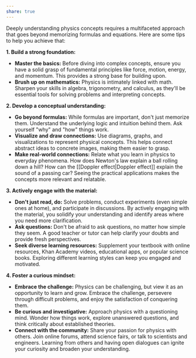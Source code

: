 ```yaml
---
share: true
---
```


Deeply understanding physics concepts requires a multifaceted approach that goes beyond memorizing formulas and equations. Here are some tips to help you achieve that:

**1. Build a strong foundation:**

* **Master the basics:** Before diving into complex concepts, ensure you have a solid grasp of fundamental principles like force, motion, energy, and momentum. This provides a strong base for building upon.
* **Brush up on mathematics:** Physics is intimately linked with math. Sharpen your skills in algebra, trigonometry, and calculus, as they'll be essential tools for solving problems and interpreting concepts.

**2. Develop a conceptual understanding:**

* **Go beyond formulas:** While formulas are important, don't just memorize them. Understand the underlying logic and intuition behind them. Ask yourself "why" and "how" things work.
* **Visualize and draw connections:** Use diagrams, graphs, and visualizations to represent physical concepts. This helps connect abstract ideas to concrete images, making them easier to grasp.
* **Make real-world connections:** Relate what you learn in physics to everyday phenomena. How does Newton's law explain a ball rolling down a hill? How can the [[Doppler effect|Doppler effect]] explain the sound of a passing car? Seeing the practical applications makes the concepts more relevant and relatable.

**3. Actively engage with the material:**

* **Don't just read, do:** Solve problems, conduct experiments (even simple ones at home), and participate in discussions. By actively engaging with the material, you solidify your understanding and identify areas where you need more clarification.
* **Ask questions:** Don't be afraid to ask questions, no matter how simple they seem. A good teacher or tutor can help clarify your doubts and provide fresh perspectives.
* **Seek diverse learning resources:** Supplement your textbook with online resources, Khan Academy videos, educational apps, or popular science books. Exploring different learning styles can keep you engaged and motivated.

**4. Foster a curious mindset:**

* **Embrace the challenge:** Physics can be challenging, but view it as an opportunity to learn and grow. Embrace the challenge, persevere through difficult problems, and enjoy the satisfaction of conquering them.
* **Be curious and investigative:** Approach physics with a questioning mind. Wonder how things work, explore unanswered questions, and think critically about established theories.
* **Connect with the community:** Share your passion for physics with others. Join online forums, attend science fairs, or talk to scientists and engineers. Learning from others and having open dialogues can ignite your curiosity and broaden your understanding.
